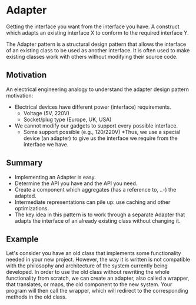 # Adapter

Getting the interface you want from the interface you have.
A construct which adapts an existing interface X to conform to the required interface Y.

The Adapter pattern is a structural design pattern that allows the interface of an existing class to be used as another interface. It is often used to make existing classes work with others without modifying their source code. 

## Motivation

An electrical engineering analogy to understand the adapter design pattern motivation:

* Electrical devices have different power (interface) requirements.
    * Voltage (5V, 220V)
    * Socket/plug type (Europe, UK, USA)
* We cannot modify our gadgets to support every possible interface.
    * Some support possible (e.g., 120/220V)
*Thus, we use a special device (an adapter) to give us the interface we require from the interface we have.

## Summary

* Implementing an Adapter is easy.
* Determine the API you have and the API you need.
* Create a component which aggregates (has a reference to, ..-) the adapted.
* Intermediate representations can pile up: use caching and other optimizations.
* The key idea in this pattern is to work through a separate Adapter that adapts the interface of an already existing class without changing it.

## Example

Let's consider you have an old class that implements some functionality needed in your new project. However, the way it is written is not compatible with the philosophy and architecture of the system currently being developed. In order to use the old class without rewriting the whole functionality from scratch, we can create an adapter, also called a wrapper, that translates, or maps, the old component to the new system.
Your program will then call the wrapper, which will redirect to the corresponding methods in the old class.